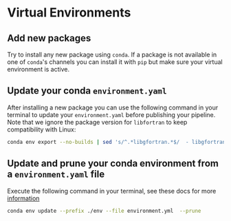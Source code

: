 # Virtual Environments

## Add new packages

Try to install any new package using `conda`. If a package is not available in one of `conda`'s channels you can install it with `pip` but make sure your virtual environment is active.

## Update your conda `environment.yaml`

After installing a new package you can use the following command in your terminal to update your `environment.yaml` before publishing your pipeline. Note that we ignore the package version for `libfortran` to keep compatibility with Linux:

```bash
conda env export --no-builds | sed 's/^.*libgfortran.*$/  - libgfortran/' >  environment.yml
```

## Update and prune your conda environment from a `environment.yaml` file

Execute the following command in your terminal, see these docs for more [information](https://docs.conda.io/projects/conda/en/latest/user-guide/tasks/manage-environments.html#updating-an-environment)

```bash
conda env update --prefix ./env --file environment.yml  --prune
```
